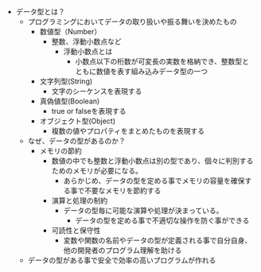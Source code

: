 - データ型とは？
    - プログラミングにおいてデータの取り扱いや振る舞いを決めたもの
        - 数値型（Number）
            - 整数、浮動小数点など
                - 浮動小数点とは
                    - 小数点以下の桁数が可変長の実数を格納でき、整数型とともに数値を表す組み込みデータ型の一つ
        - 文字列型(String)
            - 文字のシーケンスを表現する
        - 真偽値型(Boolean)
            - true or falseを表現する
        - オブジェクト型(Object)
            - 複数の値やプロパティをまとめたものを表現する
    - なぜ、データの型があるのか？
        - メモリの節約
            - 数値の中でも整数と浮動小数点は別の型であり、個々に判別するためのメモリが必要になる。
                - あらかじめ、データの型を定める事でメモリの容量を確保する事で不要なメモリを節約する
            - 演算と処理の制約
                - データの型毎に可能な演算や処理が決まっている。
                    - データの型を定める事で不適切な操作を防ぐ事ができる
            - 可読性と保守性
                - 変数や関数の名前やデータの型が定義される事で自分自身、他の開発者のプログラム理解を助ける
    - データの型がある事で安全で効率の高いプログラムが作れる